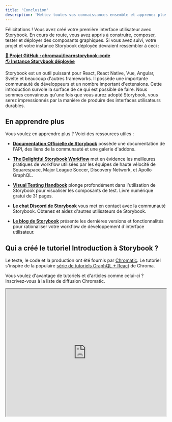```yaml
---
title: 'Conclusion'
description: 'Mettez toutes vos connaissances ensemble et apprenez plus de techniques Storybook'
---
```


Félicitations ! Vous avez créé votre première interface utilisateur avec Storybook. En cours de route, vous avez appris à construire, composer, tester et déployer des composants graphiques. Si vous avez suivi, votre projet et votre instance Storybook déployée devraient ressembler à ceci :

[📕 **Projet GitHub : chromaui/learnstorybook-code**](https://github.com/chromaui/learnstorybook-code/tree/vue)
<br/>
[🌎 **Instance Storybook déployée**](https://clever-banach-415c03.netlify.com/)

Storybook est un outil puissant pour React, React Native, Vue, Angular, Svelte et beaucoup d'autres frameworks. Il possède une importante communauté de développeurs et un nombre important d'extensions. Cette introduction survole la surface de ce qui est possible de faire. Nous sommes convaincus qu'une fois que vous aurez adopté Storybook, vous serez impressionnés par la manière de produire des interfaces utilisateurs durables.

## En apprendre plus

Vous voulez en apprendre plus ? Voici des ressources utiles :

- [**Documentation Officielle de Storybook**](https://storybook.js.org/docs/vue/get-started/introduction) possède une documentation de l'API, des liens de la communauté et une galerie d'addons.

- [**The Delightful Storybook Workflow**](https://blog.hichroma.com/the-delightful-storybook-workflow-b322b76fd07) met en évidence les meilleures pratiques de workflow utilisées par les équipes de haute vélocité de Squarespace, Major League Soccer, Discovery Network, et Apollo GraphQL.

- [**Visual Testing Handbook**](https://storybook.js.org/tutorials/visual-testing-handbook/) plonge profondément dans l'utilisation de Storybook pour visualiser les composants de test. Livre numérique gratui de 31 pages.

- [**Le chat Discord de Storybook**](https://discord.gg/UUt2PJb) vous met en contact avec la communauté Storybook. Obtenez et aidez d'autres utilisateurs de Storybook.

- [**Le blog de Storybook**](https://medium.com/storybookjs) présente les dernières versions et fonctionnalités pour rationaliser votre workflow de développement d'interface utilisateur.

## Qui a créé le tutoriel Introduction à Storybook ?

Le texte, le code et la production ont été fournis par [Chromatic](http://blog.hichroma.com/). Le tutoriel s'inspire de la populaire [série de tutoriels GraphQL + React](https://blog.hichroma.com/graphql-react-tutorial-part-1-6-d0691af25858) de Chroma.

Vous voulez d'avantage de tutoriels et d'articles comme celui-ci ? Inscrivez-vous à la liste de diffusion Chromatic.

<iframe style="height:400px;width:100%;max-width:800px;margin:0px auto;" src="https://upscri.be/d42fc0?as_embed"></iframe>
